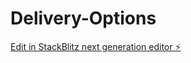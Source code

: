 # Delivery-Options

[Edit in StackBlitz next generation editor ⚡️](https://stackblitz.com/~/github.com/prince-dev225/Delivery-Options)